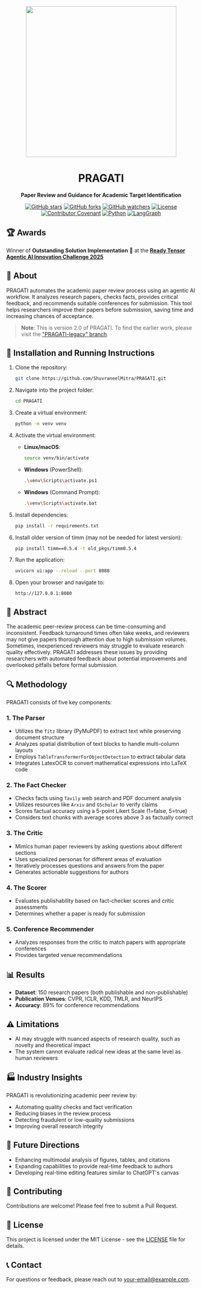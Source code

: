 <div align="center">
  <img src="../assets/PRAGATI.png" width="400">
  <h1>PRAGATI</h1>
  <p><strong>Paper Review and Guidance for Academic Target Identification</strong></p>
</div>

<div align="center">

[![GitHub stars](https://img.shields.io/github/stars/ShuvraneelMitra/PRAGATI.svg?style=social&label=Star)](https://github.com/ShuvraneelMitra/PRAGATI)
[![GitHub forks](https://img.shields.io/github/forks/ShuvraneelMitra/PRAGATI.svg?style=social&label=Fork)](https://github.com/ShuvraneelMitra/PRAGATI/fork)
[![GitHub watchers](https://img.shields.io/github/watchers/ShuvraneelMitra/PRAGATI.svg?style=social&label=Watch)](https://github.com/ShuvraneelMitra/PRAGATI)
[![License](https://img.shields.io/badge/License-MIT-blue.svg)](LICENSE)
[![Contributor Covenant](https://img.shields.io/badge/Contributor%20Covenant-v2.0%20adopted-ff69b4.svg)](CODE_OF_CONDUCT.md)
[![Python](https://img.shields.io/badge/Python-3.8+-blue.svg)](https://www.python.org/downloads/)
[![LangGraph](https://img.shields.io/badge/LangGraph-Powered-orange.svg)](https://github.com/langchain-ai/langgraph)

</div>

## 🏆 Awards

Winner of **Outstanding Solution Implementation** 🎉 at the [**Ready Tensor Agentic AI Innovation Challenge 2025**](https://app.readytensor.ai/publications/pragati-paper-review-and-guidance-for-academic-target-identification-Nkv6cLXGp3Hp)

## 📜 About

PRAGATI automates the academic paper review process using an agentic AI workflow. It analyzes research papers, checks facts, provides critical feedback, and recommends suitable conferences for submission. This tool helps researchers improve their papers before submission, saving time and increasing chances of acceptance.

> **Note**: This is version 2.0 of PRAGATI. To find the earlier work, please visit the ["PRAGATI-legacy" branch](https://github.com/ShuvraneelMitra/PRAGATI/tree/PRAGATI-legacy).

## 🚀 Installation and Running Instructions

1. Clone the repository:
   ```bash
   git clone https://github.com/ShuvraneelMitra/PRAGATI.git
   ```

2. Navigate into the project folder:
   ```bash
   cd PRAGATI
   ```

3. Create a virtual environment:
   ```bash
   python -m venv venv
   ```

4. Activate the virtual environment:
   - **Linux/macOS**:
     ```bash
     source venv/bin/activate
     ```
   - **Windows** (PowerShell):
     ```bash
     .\venv\Scripts\activate.ps1
     ```
   - **Windows** (Command Prompt):
     ```bash
     .\venv\Scripts\activate.bat
     ```

5. Install dependencies:
   ```bash
   pip install -r requirements.txt
   ```

6. Install older version of timm (may not be needed for latest version):
   ```bash
   pip install timm==0.5.4 -t old_pkgs/timm0.5.4
   ```

7. Run the application:
   ```bash
   uvicorn ui:app --reload --port 8080
   ```

8. Open your browser and navigate to:
   ```
   http://127.0.0.1:8080
   ```

## 📑 Abstract

The academic peer-review process can be time-consuming and inconsistent. Feedback turnaround times often take weeks, and reviewers may not give papers thorough attention due to high submission volumes. Sometimes, inexperienced reviewers may struggle to evaluate research quality effectively. PRAGATI addresses these issues by providing researchers with automated feedback about potential improvements and overlooked pitfalls before formal submission.

## 🔍 Methodology

PRAGATI consists of five key components:

### 1. The Parser

- Utilizes the `fitz` library (PyMuPDF) to extract text while preserving document structure
- Analyzes spatial distribution of text blocks to handle multi-column layouts
- Employs `TableTransformerForObjectDetection` to extract tabular data
- Integrates LatexOCR to convert mathematical expressions into LaTeX code

### 2. The Fact Checker

- Checks facts using `Tavily` web search and PDF document analysis
- Utilizes resources like `Arxiv` and `GScholar` to verify claims
- Scores factual accuracy using a 5-point Likert Scale (1=false, 5=true)
- Considers text chunks with average scores above 3 as factually correct

### 3. The Critic

- Mimics human paper reviewers by asking questions about different sections
- Uses specialized personas for different areas of evaluation
- Iteratively processes questions and answers from the paper
- Generates actionable suggestions for authors

### 4. The Scorer

- Evaluates publishability based on fact-checker scores and critic assessments
- Determines whether a paper is ready for submission

### 5. Conference Recommender

- Analyzes responses from the critic to match papers with appropriate conferences
- Provides targeted venue recommendations

## 📊 Results

- **Dataset**: 150 research papers (both publishable and non-publishable)
- **Publication Venues**: CVPR, ICLR, KDD, TMLR, and NeurIPS
- **Accuracy**: 89% for conference recommendations

## ⚠️ Limitations

- AI may struggle with nuanced aspects of research quality, such as novelty and theoretical impact
- The system cannot evaluate radical new ideas at the same level as human reviewers

## 🏭 Industry Insights

PRAGATI is revolutionizing academic peer review by:
- Automating quality checks and fact verification
- Reducing biases in the review process
- Detecting fraudulent or low-quality submissions
- Improving overall research integrity

## 🔮 Future Directions

- Enhancing multimodal analysis of figures, tables, and citations
- Expanding capabilities to provide real-time feedback to authors
- Developing real-time editing features similar to ChatGPT's canvas

## 🤝 Contributing

Contributions are welcome! Please feel free to submit a Pull Request.

## 📄 License

This project is licensed under the MIT License - see the [LICENSE](LICENSE) file for details.

## 📞 Contact

For questions or feedback, please reach out to [your-email@example.com](mailto:your-email@example.com).